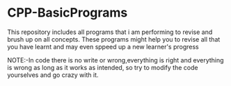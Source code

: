 # CPP-BasicPrograms
This repository includes all programs that i am performing to revise and brush up on all concepts.
These programs might help you to revise all that you have learnt and may even sppeed up a new learner's progress

NOTE:-In code there is no write or wrong,everything is right and everything is wrong as long as it works as intended, so try to modify the code yourselves and go crazy with it.
